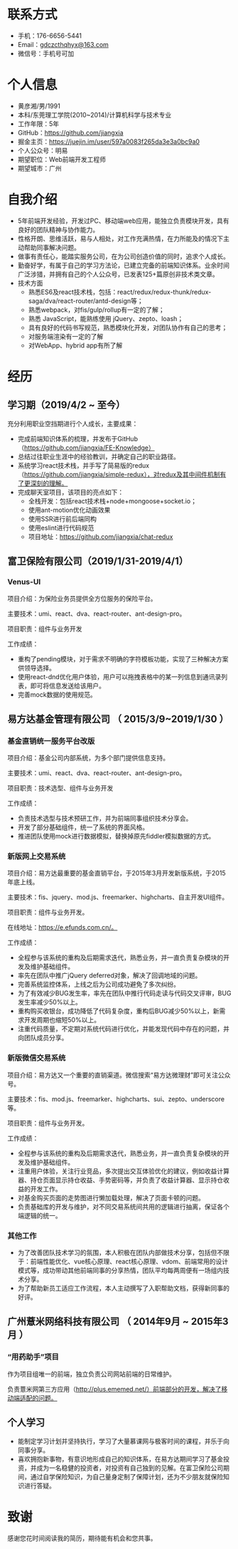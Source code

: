 
# 联系方式
- 手机：176-6656-5441
- Email：gdczcthqhyx@163.com
- 微信号：手机号可加

# 个人信息
 - 黄彦湘/男/1991 
 - 本科/东莞理工学院(2010~2014)/计算机科学与技术专业
 - 工作年限：5年
 - GitHub：https://github.com/jiangxia
 - 掘金主页：https://juejin.im/user/597a0083f265da3e3a0bc9a0
 - 个人公众号：明易
 - 期望职位：Web前端开发工程师
 - 期望城市：广州

# 自我介绍
- 5年前端开发经验，开发过PC、移动端web应用，能独立负责模块开发，具有良好的团队精神与协作能力。
- 性格开朗、思维活跃，易与人相处，对工作充满热情，在力所能及的情况下主动帮助同事解决问题。
- 做事有责任心，能踏实服务公司，在为公司创造价值的同时，追求个人成长。
- 勤奋好学，有属于自己的学习方法论，已建立完备的前端知识体系。业余时间广泛涉猎，并拥有自己的个人公众号，已发表125+篇原创非技术类文章。
- 技术方面
    + 熟悉ES6及react技术栈，包括：react/redux/redux-thunk/redux-saga/dva/react-router/antd-design等；
    + 熟悉webpack，对fis/gulp/rollup有一定的了解；
    + 熟悉 JavaScript，能熟练使用 jQuery、zepto、loash；
    + 具有良好的代码书写规范，熟悉模块化开发，对团队协作有自己的思考；
    + 对服务端渲染有一定的了解
    + 对WebApp、hybrid app有所了解

# 经历

## 学习期（2019/4/2 ~ 至今）
充分利用职业空挡期进行个人成长，主要成果：
- 完成前端知识体系的梳理，并发布于GitHub（https://github.com/jiangxia/FE-Knowledge）
- 总结过往职业生涯中的经验教训，并确定自己的职业路径。
- 系统学习react技术栈，并手写了简易版的redux（https://github.com/jiangxia/simple-redux），对redux及其中间件机制有了更深刻的理解。
- 完成聊天室项目，该项目的亮点如下：
    + 全栈开发：包括react技术栈+node+mongoose+socket.io；
    + 使用ant-motion优化动画效果
    + 使用SSR进行前后端同构
    + 使用eslint进行代码规范
    + 项目地址：https://github.com/jiangxia/chat-redux

## 富卫保险有限公司（2019/1/31-2019/4/1）

### Venus-UI

项目介绍：为保险业务员提供全方位服务的保险平台。

主要技术：umi、react、dva、react-router、ant-design-pro。

项目职责：组件与业务开发

工作成绩：

- 重构了pending模块，对于需求不明确的字符模板功能，实现了三种解决方案供领导选择。
- 使用react-dnd优化用户体验，用户可以拖拽表格中的某一列信息到通讯录列表，即可将信息发送给该用户。
- 完善mock数据的使用规范。

## 易方达基金管理有限公司 （ 2015/3/9~2019/1/30 ）

### 基金直销统一服务平台改版

项目介绍：基金公司内部系统，为多个部门提供信息支持。

主要技术：umi、react、dva、react-router、ant-design-pro。

项目职责：技术选型、组件与业务开发

工作成绩：

- 负责技术选型与技术预研工作，并为前端同事组织技术分享会。
- 开发了部分基础组件，统一了系统的界面风格。
- 推进团队使用mock进行数据模拟，替换掉原先fiddler模拟数据的方式。

### 新版网上交易系统

项目介绍：易方达最重要的基金直销平台，于2015年3月开发新版系统，于2015年底上线。

主要技术：fis、jquery、mod.js、freemarker、highcharts、自主开发UI组件。

项目职责：组件与业务开发。

在线地址：https://e.efunds.com.cn/。

工作成绩：

- 全程参与该系统的重构及后期需求迭代，熟悉业务，并一直负责复杂模块的开发及维护基础组件。
- 率先在团队中推广jQuery deferred对象，解决了回调地域的问题。
- 完善系统监控体系，上线之后为公司成功避免了多次纠纷。
- 为了有效减少BUG发生率，率先在团队中推行代码走读与代码交叉评审，BUG发生率减少50%以上。
- 重构购买收银台，成功降低了代码复杂度，重构后BUG减少50%以上，新需求开发周期也缩短50%以上。
- 注重代码质量，不定期对系统代码进行优化，并能发现代码中存在的问题，并向团队成员分享。

### 新版微信交易系统

项目介绍：易方达又一个重要的直销渠道。微信搜索“易方达微理财”即可关注公众号。

主要技术：fis、mod.js、freemarker、highcharts、sui、zepto、underscore等。

项目职责：组件与业务开发。

工作成绩：

- 全程参与该系统的重构及后期需求迭代，熟悉业务，并一直负责复杂模块的开发及维护基础组件。
- 注重用户体验，关注行业竞品，多次提出交互体验优化的建议，例如收益计算器、持仓页面显示持仓收益、手势密码等，并负责了收益计算器、显示持仓收益的开发工作。
- 对基金购买页面的走势图进行懒加载处理，解决了页面卡顿的问题。
- 负责基础库的开发与维护，对不同交易系统间共用的逻辑进行抽离，保证各个端逻辑的统一。

### 其他工作

- 为了改善团队技术学习的氛围，本人积极在团队内部做技术分享，包括但不限于：前端性能优化、vue核心原理、react核心原理、vdom、前端常用的设计模式等，成功带动其他前端同事的分享热情，团队平均每两周便有一场组内技术分享。
- 为了帮助新员工适应工作流程，本人主动撰写了入职帮助文档，获得新同事的好评。

## 广州薏米网络科技有限公司 （ 2014年9月 ~ 2015年3月 ）

### “用药助手”项目

作为项目组唯一的前端，独立负责公司网站前端的日常维护。

负责薏米网第三方应用（http://plus.ememed.net/）前端部分的开发，解决了移动端适配的问题。


## 个人学习

- 能制定学习计划并坚持执行，学习了大量慕课网与极客时间的课程，并乐于向同事分享。
- 喜欢拥抱新事物，有意识地形成自己的知识体系，在易方达期间学习了基金投资，并成为一名稳健的投资者，对投资有自己独到的见解。在富卫保险公司期间，通过自学保险知识，为自己量身定制了保障计划，还为不少朋友就保险知识进行答疑。

  
# 致谢

感谢您花时间阅读我的简历，期待能有机会和您共事。